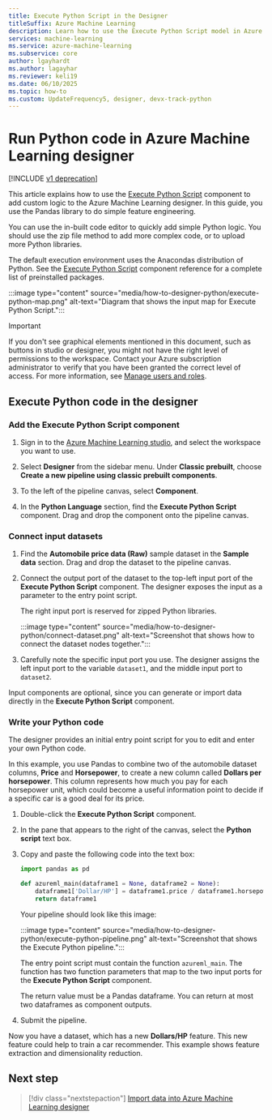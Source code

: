 ```yaml
---
title: Execute Python Script in the Designer
titleSuffix: Azure Machine Learning
description: Learn how to use the Execute Python Script model in Azure Machine Learning designer to run custom operations written in Python.
services: machine-learning
ms.service: azure-machine-learning
ms.subservice: core
author: lgayhardt
ms.author: lagayhar
ms.reviewer: keli19
ms.date: 06/10/2025
ms.topic: how-to
ms.custom: UpdateFrequency5, designer, devx-track-python
---
```


# Run Python code in Azure Machine Learning designer

[!INCLUDE [v1 deprecation](../includes/sdk-v1-deprecation.md)]

This article explains how to use the [Execute Python Script](../algorithm-module-reference/execute-python-script.md) component to add custom logic to the Azure Machine Learning designer. In this guide, you use the Pandas library to do simple feature engineering.

You can use the in-built code editor to quickly add simple Python logic. You should use the zip file method to add more complex code, or to upload more Python libraries.

The default execution environment uses the Anacondas distribution of Python. See the [Execute Python Script](../algorithm-module-reference/execute-python-script.md) component reference for a complete list of preinstalled packages.

:::image type="content" source="media/how-to-designer-python/execute-python-map.png" alt-text="Diagram that shows the input map for Execute Python Script.":::

> [!IMPORTANT]
> If you don't see graphical elements mentioned in this document, such as buttons in studio or designer, you might not have the right level of permissions to the workspace. Contact your Azure subscription administrator to verify that you have been granted the correct level of access. For more information, see [Manage users and roles](../how-to-assign-roles.md).

## Execute Python code in the designer

### Add the Execute Python Script component

1. Sign in to the [Azure Machine Learning studio](https://ml.azure.com), and select the workspace you want to use.

1. Select **Designer** from the sidebar menu. Under **Classic prebuilt**, choose **Create a new pipeline using classic prebuilt components**.

1. To the left of the pipeline canvas, select **Component**.

1. In the **Python Language** section, find the **Execute Python Script** component. Drag and drop the component onto the pipeline canvas.

### Connect input datasets

1. Find the **Automobile price data (Raw)** sample dataset in the **Sample data** section. Drag and drop the dataset to the pipeline canvas.

1. Connect the output port of the dataset to the top-left input port of the **Execute Python Script** component. The designer exposes the input as a parameter to the entry point script.

    The right input port is reserved for zipped Python libraries.

    :::image type="content" source="media/how-to-designer-python/connect-dataset.png" alt-text="Screenshot that shows how to connect the dataset nodes together.":::

1. Carefully note the specific input port you use. The designer assigns the left input port to the variable `dataset1`, and the middle input port to `dataset2`.

Input components are optional, since you can generate or import data directly in the **Execute Python Script** component.

### Write your Python code

The designer provides an initial entry point script for you to edit and enter your own Python code.

In this example, you use Pandas to combine two of the automobile dataset columns, **Price** and **Horsepower**, to create a new column called **Dollars per horsepower**. This column represents how much you pay for each horsepower unit, which could become a useful information point to decide if a specific car is a good deal for its price.

1. Double-click the **Execute Python Script** component.

1. In the pane that appears to the right of the canvas, select the **Python script** text box.

1. Copy and paste the following code into the text box:

    ```python
    import pandas as pd
    
    def azureml_main(dataframe1 = None, dataframe2 = None):
        dataframe1['Dollar/HP'] = dataframe1.price / dataframe1.horsepower
        return dataframe1
    ```

    Your pipeline should look like this image:

    :::image type="content" source="media/how-to-designer-python/execute-python-pipeline.png" alt-text="Screenshot that shows the Execute Python pipeline.":::

    The entry point script must contain the function `azureml_main`. The function has two function parameters that map to the two input ports for the **Execute Python Script** component.

    The return value must be a Pandas dataframe. You can return at most two dataframes as component outputs.

1. Submit the pipeline.

Now you have a dataset, which has a new **Dollars/HP** feature. This new feature could help to train a car recommender. This example shows feature extraction and dimensionality reduction.

## Next step

> [!div class="nextstepaction"]
> [Import data into Azure Machine Learning designer](how-to-designer-import-data.md)
